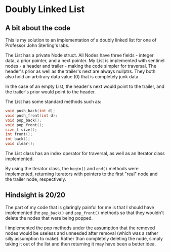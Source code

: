 # Doubly Linked List
## A bit about the code
This is my solution to an implementation of a doubly linked list for one of Professor John Sterling's labs.

The List has a private Node struct. All Nodes have three fields - integer data, a prior pointer, and a next pointer. My List is implemented with sentinel nodes - a header and trailer - making the code simpler for traversal. The header's prior as well as the trailer's next are always nullptrs. They both also hold an arbitrary data value (0) that is completely junk data.

In the case of an empty List, the header's next would point to the trailer, and the trailer's prior would point to the header.

The List has some standard methods such as:
```C++
void push_back(int d);
void push_front(int d);
void pop_back();
void pop_front();
size_t size();
int front();
int back();
void clear();
```
The List class has an index operator for traversal, as well as an Iterator class implemented.

By using the Iterator class, the ```begin()``` and ```end()``` methods were implemented, returning Iterators with pointers to the first "real" node and the trailer node, respectively.

## Hindsight is 20/20
The part of my code that is glaringly painful for me is that I should have implemented the ```pop_back()``` and ```pop_front()``` methods so that they wouldn't delete the nodes that were being popped.

I implemented the pop methods under the assumption that the removed nodes would be useless and unneeded after removal (which was a rather silly assumption to make). Rather than completely deleting the node, simply taking it out of the list and then returning it may have been a better idea.